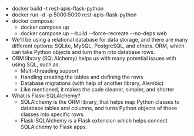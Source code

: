 - docker build -t rest-apis-flask-python
- docker run -d -p 5000:5000 rest-apis-flask-python
- docker compose:
  - docker compose up
  - docker compose up --build --force-recreate --no-deps web
- We'll be using a relational database for data storage, and there are many different options: SQLite, MySQL, PostgreSQL, and others. ORM, which can take Python objects and turn them into database rows.
- ORM library (SQLAlchemy) helps us with many potential issues with using SQL, such as:
  - Multi-threading support
  - Handling creating the tables and defining the rows
  - Database migrations (with help of another library, Alembic)
  - Like mentioned, it makes the code cleaner, simpler, and shorter
- What is Flask-SQLAlchemy?
  - SQLAlchemy is the ORM library, that helps map Python classes to database tables and columns, and turns Python objects of those classes into specific rows.
  - Flask-SQLAlchemy is a Flask extension which helps connect SQLAlchemy to Flask apps.
